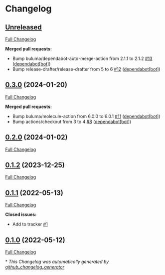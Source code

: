 # Changelog

## [Unreleased](https://github.com/buluma/ansible-role-irslackd/tree/HEAD)

[Full Changelog](https://github.com/buluma/ansible-role-irslackd/compare/0.3.0...HEAD)

**Merged pull requests:**

- Bump buluma/dependabot-auto-merge-action from 2.1.1 to 2.1.2 [\#13](https://github.com/buluma/ansible-role-irslackd/pull/13) ([dependabot[bot]](https://github.com/apps/dependabot))
- Bump release-drafter/release-drafter from 5 to 6 [\#12](https://github.com/buluma/ansible-role-irslackd/pull/12) ([dependabot[bot]](https://github.com/apps/dependabot))

## [0.3.0](https://github.com/buluma/ansible-role-irslackd/tree/0.3.0) (2024-01-20)

[Full Changelog](https://github.com/buluma/ansible-role-irslackd/compare/0.2.0...0.3.0)

**Merged pull requests:**

- Bump buluma/molecule-action from 6.0.0 to 6.0.1 [\#11](https://github.com/buluma/ansible-role-irslackd/pull/11) ([dependabot[bot]](https://github.com/apps/dependabot))
- Bump actions/checkout from 3 to 4 [\#8](https://github.com/buluma/ansible-role-irslackd/pull/8) ([dependabot[bot]](https://github.com/apps/dependabot))

## [0.2.0](https://github.com/buluma/ansible-role-irslackd/tree/0.2.0) (2024-01-02)

[Full Changelog](https://github.com/buluma/ansible-role-irslackd/compare/0.1.2...0.2.0)

## [0.1.2](https://github.com/buluma/ansible-role-irslackd/tree/0.1.2) (2023-12-25)

[Full Changelog](https://github.com/buluma/ansible-role-irslackd/compare/0.1.1...0.1.2)

## [0.1.1](https://github.com/buluma/ansible-role-irslackd/tree/0.1.1) (2022-05-13)

[Full Changelog](https://github.com/buluma/ansible-role-irslackd/compare/0.1.0...0.1.1)

**Closed issues:**

- Add to tracker [\#1](https://github.com/buluma/ansible-role-irslackd/issues/1)

## [0.1.0](https://github.com/buluma/ansible-role-irslackd/tree/0.1.0) (2022-05-12)

[Full Changelog](https://github.com/buluma/ansible-role-irslackd/compare/45306331a74009c10eb8a4a3e54aa74556e2826b...0.1.0)



\* *This Changelog was automatically generated by [github_changelog_generator](https://github.com/github-changelog-generator/github-changelog-generator)*
